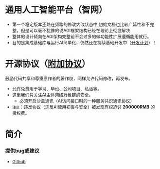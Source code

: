 
# 通用人工智能平台（智网） 
- 第一个稳定版本还处在频繁的修改大改状态中,初始文档也比较广延性和不完整。但是可以毫不犹豫的说AGI框架结构已经在理论上彻底解决
- 整体的设计倾向在AGI架构完整前不会过多的做功能性扩展遵循能用就行。
- 目的是集成基础库与运行AI简单化，仍然还在持续基础开发中（[开发计划]()）！

# 开源协议（[附加协议](LICENSE-zh.md)）
 鼓励代码共享和尊重原作者的著作权，同样允许代码修改，再发布。
   * 允许免费用于学习、毕设、公司项目、私活等。
   * 这里我们只关注AI主体网络万维链的安全。
     - 必须开启沙盒通讯（AI访问接口时的一种服务共识通讯协议）
   * `注意`：违反协议（违反AI使用初衷与安全）被发现有权追讨 **200000RMB** 的授权费。
                       
# 简介





### 提供bug或建议
- [Github](https://github.com/zhongjiezhe10101/Spring-Cloud-AI/issues)


                                                                                                                                                                                                                                              
                            